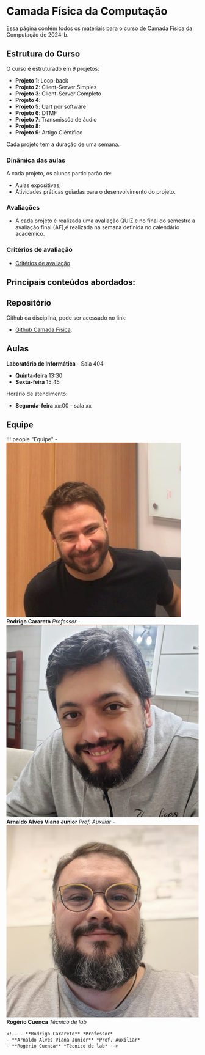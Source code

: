 # Camada Física da Computação

Essa página contém todos os materiais para o curso de Camada Física da Computação de 2024-b. 

## Estrutura do Curso

O curso é estruturado em 9 projetos:

- **Projeto 1**: Loop-back
- **Projeto 2**: Client-Server Simples
- **Projeto 3**: Client-Server Completo
- **Projeto 4**:
- **Projeto 5**: Uart por software
- **Projeto 6**: DTMF
- **Projeto 7**: Transmissõa de áudio
- **Projeto 8**:
- **Projeto 9**: Artigo Ciêntifico

Cada projeto tem a duração de uma semana.

### Dinâmica das aulas

A cada projeto, os alunos participarão de:

- Aulas expositivas;
- Atividades práticas guiadas para o desenvolvimento do projeto.

### Avaliações

- A cada projeto é realizada uma avaliação QUIZ e no final do semestre a avaliação final (AF),é realizada na semana definida no calendário acadêmico.

### Critérios de avaliação

- [Critérios de avaliação](criterios.md)

## Principais conteúdos abordados:



## Repositório 

Github da disciplina, pode ser acessado no link:

- [Github Camada Física](https://github.com/Insper/camadafisica). 

## Aulas

**Laboratório de Informática** - Sala 404

- **Quinta-feira** 13:30 
- **Sexta-feira** 15:45

Horário de atendimento: 

- **Segunda-feira** xx:00  - sala xx

## Equipe

!!! people "Equipe"
    - ![Carareto](equipe/carareto.jpeg) **Rodrigo Carareto** *Professor*
    - ![Arnaldo](equipe/arnaldo.jpeg) **Arnaldo Alves Viana Junior** *Prof. Auxiliar*
    - ![Rogério](equipe/rogerio.jpeg) **Rogério Cuenca** *Técnico de lab*
    
    <!-- - **Rodrigo Carareto** *Professor*
    - **Arnaldo Alves Viana Junior** *Prof. Auxiliar*
    - **Rogério Cuenca** *Técnico de lab* -->